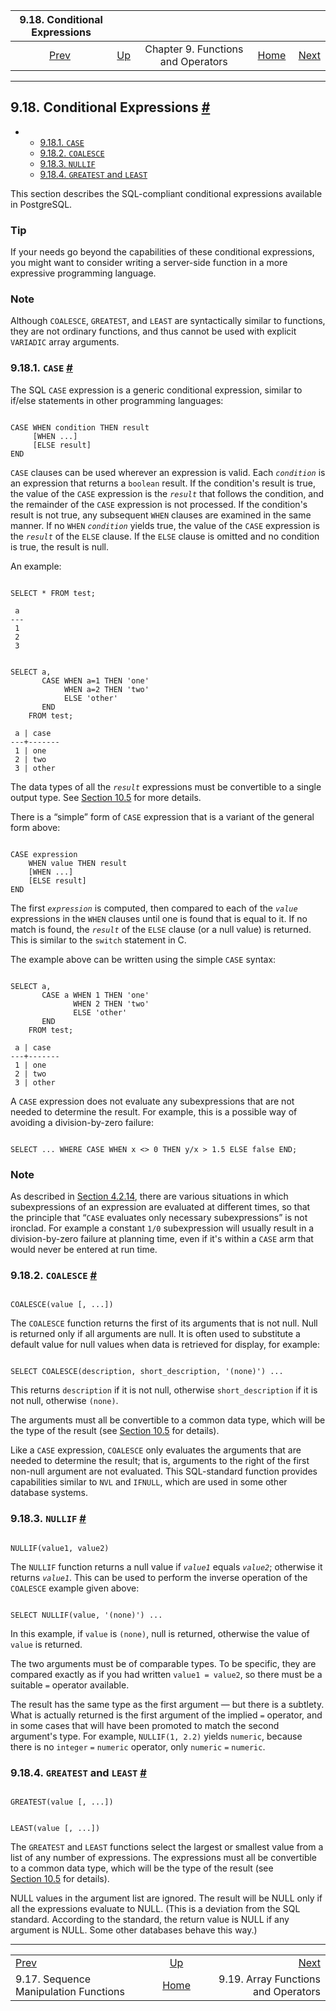 <!--?xml version="1.0" encoding="UTF-8" standalone="no"?-->

|                       9.18. Conditional Expressions                      |                                                           |                                    |                                                       |                                                                     |
| :----------------------------------------------------------------------: | :-------------------------------------------------------- | :--------------------------------: | ----------------------------------------------------: | ------------------------------------------------------------------: |
| [Prev](functions-sequence.html "9.17. Sequence Manipulation Functions")  | [Up](functions.html "Chapter 9. Functions and Operators") | Chapter 9. Functions and Operators | [Home](index.html "PostgreSQL 17devel Documentation") |  [Next](functions-array.html "9.19. Array Functions and Operators") |

***

## 9.18. Conditional Expressions [#](#FUNCTIONS-CONDITIONAL)

*   *   [9.18.1. `CASE`](functions-conditional.html#FUNCTIONS-CASE)
    *   [9.18.2. `COALESCE`](functions-conditional.html#FUNCTIONS-COALESCE-NVL-IFNULL)
    *   [9.18.3. `NULLIF`](functions-conditional.html#FUNCTIONS-NULLIF)
    *   [9.18.4. `GREATEST` and `LEAST`](functions-conditional.html#FUNCTIONS-GREATEST-LEAST)

[]()[]()

This section describes the SQL-compliant conditional expressions available in PostgreSQL.

### Tip

If your needs go beyond the capabilities of these conditional expressions, you might want to consider writing a server-side function in a more expressive programming language.

### Note

Although `COALESCE`, `GREATEST`, and `LEAST` are syntactically similar to functions, they are not ordinary functions, and thus cannot be used with explicit `VARIADIC` array arguments.

### 9.18.1. `CASE` [#](#FUNCTIONS-CASE)

The SQL `CASE` expression is a generic conditional expression, similar to if/else statements in other programming languages:

```

CASE WHEN condition THEN result
     [WHEN ...]
     [ELSE result]
END
```

`CASE` clauses can be used wherever an expression is valid. Each *`condition`* is an expression that returns a `boolean` result. If the condition's result is true, the value of the `CASE` expression is the *`result`* that follows the condition, and the remainder of the `CASE` expression is not processed. If the condition's result is not true, any subsequent `WHEN` clauses are examined in the same manner. If no `WHEN` *`condition`* yields true, the value of the `CASE` expression is the *`result`* of the `ELSE` clause. If the `ELSE` clause is omitted and no condition is true, the result is null.

An example:

```

SELECT * FROM test;

 a
---
 1
 2
 3


SELECT a,
       CASE WHEN a=1 THEN 'one'
            WHEN a=2 THEN 'two'
            ELSE 'other'
       END
    FROM test;

 a | case
---+-------
 1 | one
 2 | two
 3 | other
```

The data types of all the *`result`* expressions must be convertible to a single output type. See [Section 10.5](typeconv-union-case.html "10.5. UNION, CASE, and Related Constructs") for more details.

There is a “simple” form of `CASE` expression that is a variant of the general form above:

```

CASE expression
    WHEN value THEN result
    [WHEN ...]
    [ELSE result]
END
```

The first *`expression`* is computed, then compared to each of the *`value`* expressions in the `WHEN` clauses until one is found that is equal to it. If no match is found, the *`result`* of the `ELSE` clause (or a null value) is returned. This is similar to the `switch` statement in C.

The example above can be written using the simple `CASE` syntax:

```

SELECT a,
       CASE a WHEN 1 THEN 'one'
              WHEN 2 THEN 'two'
              ELSE 'other'
       END
    FROM test;

 a | case
---+-------
 1 | one
 2 | two
 3 | other
```

A `CASE` expression does not evaluate any subexpressions that are not needed to determine the result. For example, this is a possible way of avoiding a division-by-zero failure:

```

SELECT ... WHERE CASE WHEN x <> 0 THEN y/x > 1.5 ELSE false END;
```

### Note

As described in [Section 4.2.14](sql-expressions.html#SYNTAX-EXPRESS-EVAL "4.2.14. Expression Evaluation Rules"), there are various situations in which subexpressions of an expression are evaluated at different times, so that the principle that “`CASE` evaluates only necessary subexpressions” is not ironclad. For example a constant `1/0` subexpression will usually result in a division-by-zero failure at planning time, even if it's within a `CASE` arm that would never be entered at run time.

### 9.18.2. `COALESCE` [#](#FUNCTIONS-COALESCE-NVL-IFNULL)

[]()[]()[]()

```

COALESCE(value [, ...])
```

The `COALESCE` function returns the first of its arguments that is not null. Null is returned only if all arguments are null. It is often used to substitute a default value for null values when data is retrieved for display, for example:

```

SELECT COALESCE(description, short_description, '(none)') ...
```

This returns `description` if it is not null, otherwise `short_description` if it is not null, otherwise `(none)`.

The arguments must all be convertible to a common data type, which will be the type of the result (see [Section 10.5](typeconv-union-case.html "10.5. UNION, CASE, and Related Constructs") for details).

Like a `CASE` expression, `COALESCE` only evaluates the arguments that are needed to determine the result; that is, arguments to the right of the first non-null argument are not evaluated. This SQL-standard function provides capabilities similar to `NVL` and `IFNULL`, which are used in some other database systems.

### 9.18.3. `NULLIF` [#](#FUNCTIONS-NULLIF)

[]()

```

NULLIF(value1, value2)
```

The `NULLIF` function returns a null value if *`value1`* equals *`value2`*; otherwise it returns *`value1`*. This can be used to perform the inverse operation of the `COALESCE` example given above:

```

SELECT NULLIF(value, '(none)') ...
```

In this example, if `value` is `(none)`, null is returned, otherwise the value of `value` is returned.

The two arguments must be of comparable types. To be specific, they are compared exactly as if you had written `value1 = value2`, so there must be a suitable `=` operator available.

The result has the same type as the first argument — but there is a subtlety. What is actually returned is the first argument of the implied `=` operator, and in some cases that will have been promoted to match the second argument's type. For example, `NULLIF(1, 2.2)` yields `numeric`, because there is no `integer` `=` `numeric` operator, only `numeric` `=` `numeric`.

### 9.18.4. `GREATEST` and `LEAST` [#](#FUNCTIONS-GREATEST-LEAST)

[]()[]()

```

GREATEST(value [, ...])
```

```

LEAST(value [, ...])
```

The `GREATEST` and `LEAST` functions select the largest or smallest value from a list of any number of expressions. The expressions must all be convertible to a common data type, which will be the type of the result (see [Section 10.5](typeconv-union-case.html "10.5. UNION, CASE, and Related Constructs") for details).

NULL values in the argument list are ignored. The result will be NULL only if all the expressions evaluate to NULL. (This is a deviation from the SQL standard. According to the standard, the return value is NULL if any argument is NULL. Some other databases behave this way.)

***

|                                                                          |                                                           |                                                                     |
| :----------------------------------------------------------------------- | :-------------------------------------------------------: | ------------------------------------------------------------------: |
| [Prev](functions-sequence.html "9.17. Sequence Manipulation Functions")  | [Up](functions.html "Chapter 9. Functions and Operators") |  [Next](functions-array.html "9.19. Array Functions and Operators") |
| 9.17. Sequence Manipulation Functions                                    |   [Home](index.html "PostgreSQL 17devel Documentation")   |                                 9.19. Array Functions and Operators |
